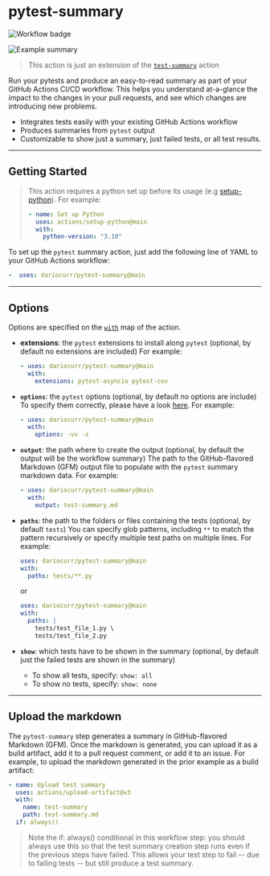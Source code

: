 # pytest-summary

![Workflow badge](https://github.com/dariocurr/pytest-summary/actions/workflows/validate_action.yml/badge.svg)

![Example summary](https://user-images.githubusercontent.com/48800335/171606700-86ff892f-11d6-43e9-8f8c-ef9b1e459d3a.png)

> This action is just an extension of the [`test-summary`](https://github.com/test-summary) action

Run your pytests and produce an easy-to-read summary as part of your GitHub Actions CI/CD workflow.
This helps you understand at-a-glance the impact to the changes in your pull requests, and see which changes are introducing new problems.

*   Integrates tests easily with your existing GitHub Actions workflow
*   Produces summaries from `pytest` output
*   Customizable to show just a summary, just failed tests, or all test results.

---

## Getting Started

> This action requires a python set up before its usage (e.g [setup-python](https://github.com/actions/setup-python)).
>For example:
>
>```yaml
>- name: Set up Python
>   uses: actions/setup-python@main
>   with:
>     python-version: "3.10"
>```

To set up the `pytest` summary action, just add the following line of YAML to your GitHub Actions workflow:

```yaml
-  uses: dariocurr/pytest-summary@main
```

---

## Options

Options are specified on the [`with`](https://docs.github.com/en/actions/using-workflows/workflow-syntax-for-github-actions#jobsjob_idstepswith) map of the action.

*   **extensions**: the `pytest` extensions to install along `pytest` (optional, by default no extensions are included)
For example:

    ```yaml
    - uses: dariocurr/pytest-summary@main
      with:
        extensions: pytest-asyncio pytest-cov
    ```

*   **`options`**: the `pytest` options (optional, by default no options are include)
To specify them correctly, please have a look [here](https://docs.pytest.org). For example:

    ```yaml
    - uses: dariocurr/pytest-summary@main
      with:
        options: -vv -s
    ```

*   **`output`**: the path where to create the output (optional, by default the output will be the workflow summary)
  The path to the GitHub-flavored Markdown (GFM) output file to populate with the `pytest` summary markdown data. For example:

    ```yaml
    - uses: dariocurr/pytest-summary@main
      with:
        output: test-summary.md
    ```

*   **`paths`**: the path to the folders or files containing the tests (optional, by default `tests`)
  You can specify glob patterns, including `**` to match the pattern recursively or specify multiple test paths on multiple lines. For example:

    ```yaml
    uses: dariocurr/pytest-summary@main
    with:
      paths: tests/**.py
    ```

    or

    ```yaml
    uses: dariocurr/pytest-summary@main
    with:
      paths: |
        tests/test_file_1.py \
        tests/test_file_2.py
    ```

*   **`show`**: which tests have to be shown in the summary (optional, by default just the failed tests are shown in the summary)

    *   To show all tests, specify: `show: all`
    *   To show no tests, specify: `show: none`

---

## Upload the markdown

The `pytest-summary` step generates a summary in GitHub-flavored Markdown (GFM). Once the markdown is generated, you can upload it as a build artifact, add it to a pull request comment, or add it to an issue. For example, to upload the markdown generated in the prior example as a build artifact:

```yaml
- name: Upload test summary
  uses: actions/upload-artifact@v3
  with:
    name: test-summary
    path: test-summary.md
  if: always()
```

> Note the if: always() conditional in this workflow step: you should always use this so that the test summary creation step runs even if the previous steps have failed. This allows your test step to fail -- due to failing tests -- but still produce a test summary.
